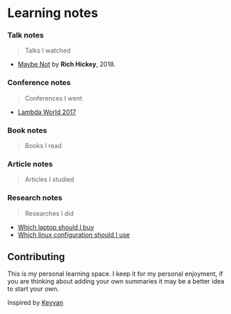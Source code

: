 # Learning notes

### Talk notes
> Talks I watched

* [Maybe Not](talks/maybe-not.md) by **Rich Hickey**, 2018.


### Conference notes
> Conferences I went
* [Lambda World 2017](conferences/Lambda_World_2017)


### Book notes
> Books I read


### Article notes
> Articles I studied


### Research notes
> Researches I did
* [Which laptop should I buy](researches/2019-06-Which_laptop_should_I_buy.md)
* [Which linux configuration should I use](researches/2019-06-Which_linux_configuration_should_I_use.md)


## Contributing

This is my personal learning space. I keep it for my personal enjoyment, if you are thinking about adding your own
summaries it may be a better idea to start your own.

Inspired by [Keyvan](https://github.com/keyvanakbary/learning-notes)

